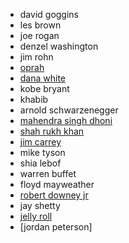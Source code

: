 - david goggins
- les brown
- joe rogan
- denzel washington
- jim rohn
- [oprah](https://www.youtube.com/watch?v=RLTgnOuYb6o)
- [dana white](https://www.youtube.com/watch?v=AuqBA3aRr4A&t=13s)
- kobe bryant
- khabib
- arnold schwarzenegger
- [mahendra singh dhoni](https://youtu.be/PWDQpEBq_pU?si=u0jygiboXRDikrDJ)
- [shah rukh khan](https://youtube.com/shorts/YiP2pdxl4yI?si=1DUvqkIYJgbe-0zc)
- [jim carrey](https://youtu.be/aWTH7Kp2lfE?si=HcNyC9gaKEMiilrc)
- mike tyson
- shia lebof
- warren buffet
- floyd mayweather
- [robert downey jr](https://youtube.com/shorts/f_3qYgfPJVw?si=15MVZshN8tq19q51)
- jay shetty
- [jelly roll](https://youtu.be/fwCcQfpeH4E?si=e2P6fbX7bnAkb0kL)
- [jordan peterson]
